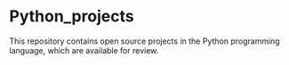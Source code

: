 # Python_projects
This repository contains open source projects in the Python programming language, which are available for review.
